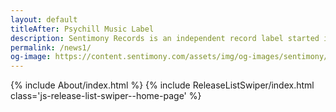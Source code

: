 ```yaml
---
layout: default
titleAfter: Psychill Music Label
description: Sentimony Records is an independent record label started in Ukraine during the autumn 2006 by Irukanji with the main goal to contribute the growth of the psychedelic chillout scene.
permalink: /news1/
og-image: https://content.sentimony.com/assets/img/og-images/sentimony/home.jpg
---
```


<hero></hero>
{% include About/index.html %}
{% include ReleaseListSwiper/index.html class='js-release-list-swiper--home-page' %}
